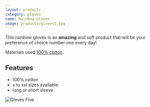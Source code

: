 ```yaml
---
layout: products
category: gloves
name: Rainbow Gloves
image: products/gloves5.jpg
---
```


*This rainbow* gloves is an **amazing** and soft product that will be your preference of choice number one every day!

Materials used [100% cotton](http://en.wikipedia.org/wiki/Cotton).

## Features

- 100% cotton
- s to xxl sizes available
- long or short sleeve

![Gloves Five](http://card0127.github.io/ecommerce-website/images/products/gloves5.jpg)